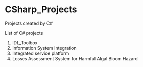 # CSharp_Projects
Projects created by C#

List of C# projects

1. IDL_Toolbox
2. Information System Integration 
3. Integrated service platform
4. Losses Assessment System for Harmful Algal Bloom Hazard
